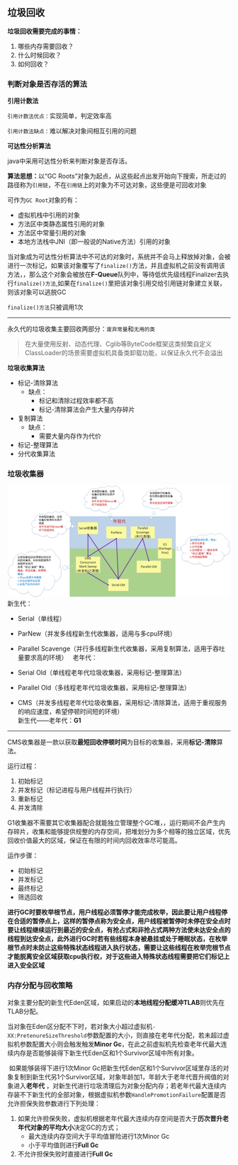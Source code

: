 ## 垃圾回收

**垃圾回收需要完成的事情：**

1. 哪些内存需要回收？
2. 什么时候回收？
3. 如何回收？



### 判断对象是否存活的算法

**引用计数法**

`引用计数法优点：`实现简单，判定效率高

`引用计数法缺点：`难以解决对象间相互引用的问题



**可达性分析算法**

java中采用可达性分析来判断对象是否存活。

<b>算法思想：</b>以“GC Roots”对象为起点，从这些起点出发开始向下搜索，所走过的路径称为`引用链`，不在`引用链`上的对象为不可达对象，这些便是可回收对象



可作为`GC Root`对象的有：

+ 虚拟机栈中引用的对象
+ 方法区中类静态属性引用的对象
+ 方法区中常量引用的对象
+ 本地方法栈中JNI（即一般说的Native方法）引用的对象

当对象成为可达性分析算法中不可达的对象时，系统并不会马上释放掉对象，会被进行一次标记，如果该对象覆写了`finalize()`方法，并且虚拟机之前没有调用该方法，，那么这个对象会被放在**F-Queue**队列中，等待低优先级线程Finalizer去执行`finalize()方法`,如果在`finalize()`里把该对象引用交给引用链对象建立关联，则该对象可以逃脱GC

``finalize()方法``只被调用1次

------

永久代的垃圾收集主要回收两部分：`废弃常量`和``无用的类``

> 在大量使用反射、动态代理、Cglib等ByteCode框架这类频繁自定义ClassLoader的场景需要虚拟机具备类卸载功能，以保证永久代不会溢出



**垃圾收集算法**

+ 标记-清除算法
  + 缺点：
    + 标记和清除过程效率都不高
    + 标记-清除算法会产生大量内存碎片
+ 复制算法
  + 缺点：
    + 需要大量内存作为代价
+ 标记-整理算法
+ 分代收集算法



### 垃圾收集器

![垃圾收集器](https://github.com/HurricanGod/Home/blob/master/img/gc.png)
新生代：

+ Serial（单线程）
+ ParNew（并发多线程新生代收集器，适用与多cpu环境）
+ Parallel Scavenge（并行多线程新生代收集器，采用复制算法，适用于吞吐量要求高的环境）
 
老年代：

+ Serial Old（单线程老年代垃圾收集器，采用标记-整理算法）
+ Parallel Old（多线程老年代垃圾收集器，采用标记-整理算法）
+ CMS（并发多线程老年代垃圾收集器，采用标记-清除算法，适用于重视服务的响应速度，希望停顿时间短的环境）
 
<br>新生代——老年代：**G1**

-----

CMS收集器是一款以获取**最短回收停顿时间**为目标的收集器，采用**标记-清除**算法。

运行过程：

1. 初始标记
2. 并发标记（标记进程与用户线程并行执行）
3. 重新标记
4. 并发清除



G1收集器不需要其它收集器配合就能独立管理整个GC堆，，运行期间不会产生内存碎片，收集和能够提供规整的内存空间，把堆划分为多个相等的独立区域，优先回收价值最大的区域，保证在有限的时间内回收效率尽可能高。

运作步骤：

+ 初始标记
+ 并发标记
+ 最终标记
+ 筛选回收



**进行GC时要枚举根节点，用户线程必须暂停才能完成枚举，因此要让用户线程停在合适的暂停点上，这样的暂停点称为安全点，用户线程被暂停时未停在安全点时要让线程继续运行到最近的安全点，有抢占式和非抢占式两种方法使未达安全点的线程到达安全点，此外进行GC时若有些线程本身被悬挂或处于睡眠状态，在枚举根节点时未防止这些特殊状态线程进入执行状态，需要让这些线程在枚举完根节点才能脱离安全区域获取cpu执行权，对于这些进入特殊状态线程需要把它们标记上进入安全区域**



### 内存分配与回收策略

​	对象主要分配的新生代Eden区域，如果启动的**本地线程分配缓冲TLAB**则优先在TLAB分配。

​	当对象在Eden区分配不下时，若对象大小超过虚拟机`-XX:PretenureSizeThreshold`参数配置的大小，则直接在老年代分配，若未超过虚拟机参数配置大小则会触发触发**Minor Gc**，在此之前虚拟机先检查老年代最大连续内存是否能够装得下新生代Eden区和1个Survivor区域中所有对象。

​	如果能够装得下进行1次Minor Gc把新生代Eden区和1个Survivor区域里存活的对象复制到新生代另1个Survivor区域，对象年龄加1，年龄大于老年代晋升阀值的对象进入**老年代** ，对新生代进行垃圾清理后为对象分配内存；若老年代最大连续内存装不下新生代的全部对象，根据虚拟机参数`HandlePromotionFailure`配置是否允许担保失败参数进行下列处理：

1. 如果允许担保失败，虚拟机根据老年代最大连续内存空间是否大于**历次晋升老年代对象的平均大小**决定GC的方式；
   + 最大连续内存空间大于平均值冒险进行1次Minor Gc
   + 小于平均值则进行**Full Gc**
2. 不允许担保失败时直接进行**Full Gc**

